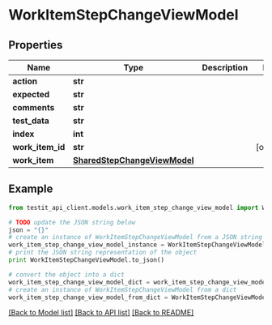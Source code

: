 # WorkItemStepChangeViewModel


## Properties
Name | Type | Description | Notes
------------ | ------------- | ------------- | -------------
**action** | **str** |  | 
**expected** | **str** |  | 
**comments** | **str** |  | 
**test_data** | **str** |  | 
**index** | **int** |  | 
**work_item_id** | **str** |  | [optional] 
**work_item** | [**SharedStepChangeViewModel**](SharedStepChangeViewModel.md) |  | 

## Example

```python
from testit_api_client.models.work_item_step_change_view_model import WorkItemStepChangeViewModel

# TODO update the JSON string below
json = "{}"
# create an instance of WorkItemStepChangeViewModel from a JSON string
work_item_step_change_view_model_instance = WorkItemStepChangeViewModel.from_json(json)
# print the JSON string representation of the object
print WorkItemStepChangeViewModel.to_json()

# convert the object into a dict
work_item_step_change_view_model_dict = work_item_step_change_view_model_instance.to_dict()
# create an instance of WorkItemStepChangeViewModel from a dict
work_item_step_change_view_model_from_dict = WorkItemStepChangeViewModel.from_dict(work_item_step_change_view_model_dict)
```
[[Back to Model list]](../README.md#documentation-for-models) [[Back to API list]](../README.md#documentation-for-api-endpoints) [[Back to README]](../README.md)


